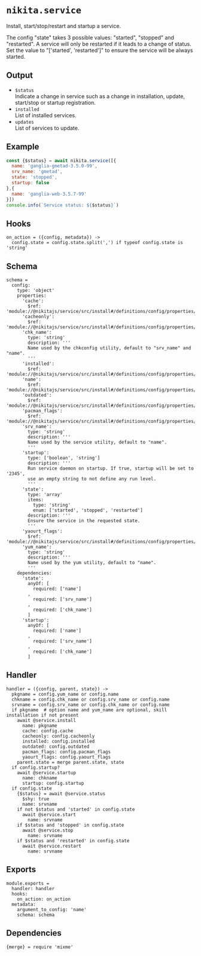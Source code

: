 
# `nikita.service`

Install, start/stop/restart and startup a service.

The config "state" takes 3 possible values: "started", "stopped" and
"restarted". A service will only be restarted if it leads to a change of status.
Set the value to "['started', 'restarted']" to ensure the service will be always
started.

## Output

* `$status`   
  Indicate a change in service such as a change in installation, update,
  start/stop or startup registration.
* `installed`   
  List of installed services.
* `updates`   
  List of services to update.

## Example

```js
const {$status} = await nikita.service([{
  name: 'ganglia-gmetad-3.5.0-99',
  srv_name: 'gmetad',
  state: 'stopped',
  startup: false
},{
  name: 'ganglia-web-3.5.7-99'
}])
console.info(`Service status: ${$status}`)
```

## Hooks

    on_action = ({config, metadata}) ->
      config.state = config.state.split(',') if typeof config.state is 'string'

## Schema

    schema =
      config:
        type: 'object'
        properties:
          'cache':
            $ref: 'module://@nikitajs/service/src/install#/definitions/config/properties/cacheonly'
          'cacheonly':
            $ref: 'module://@nikitajs/service/src/install#/definitions/config/properties/cacheonly'
          'chk_name':
            type: 'string'
            description: '''
            Name used by the chkconfig utility, default to "srv_name" and "name".
            '''
          'installed':
            $ref: 'module://@nikitajs/service/src/install#/definitions/config/properties/installed'
          'name':
            $ref: 'module://@nikitajs/service/src/install#/definitions/config/properties/name'
          'outdated':
            $ref: 'module://@nikitajs/service/src/install#/definitions/config/properties/outdated'
          'pacman_flags':
            $ref: 'module://@nikitajs/service/src/install#/definitions/config/properties/pacman_flags'
          'srv_name':
            type: 'string'
            description: '''
            Name used by the service utility, default to "name".
            '''
          'startup':
            type: ['boolean', 'string']
            description: '''
            Run service daemon on startup. If true, startup will be set to '2345',
            use an empty string to not define any run level.
            '''
          'state':
            type: 'array'
            items:
              type: 'string'
              enum: ['started', 'stopped', 'restarted']
            description: '''
            Ensure the service in the requested state.
            '''
          'yaourt_flags':
            $ref: 'module://@nikitajs/service/src/install#/definitions/config/properties/yaourt_flags'
          'yum_name':
            type: 'string'
            description: '''
            Name used by the yum utility, default to "name".
            '''
        dependencies:
          'state':
            anyOf: [
              required: ['name']
            ,
              required: ['srv_name']
            ,
              required: ['chk_name']
            ]
          'startup':
            anyOf: [
              required: ['name']
            ,
              required: ['srv_name']
            ,
              required: ['chk_name']
            ]
        
## Handler

    handler = ({config, parent, state}) ->
      pkgname = config.yum_name or config.name
      chkname = config.chk_name or config.srv_name or config.name
      srvname = config.srv_name or config.chk_name or config.name
      if pkgname  # option name and yum_name are optional, skill installation if not present
        await @service.install
          name: pkgname
          cache: config.cache
          cacheonly: config.cacheonly
          installed: config.installed
          outdated: config.outdated
          pacman_flags: config.pacman_flags
          yaourt_flags: config.yaourt_flags
        parent.state = merge parent.state, state
      if config.startup?
        await @service.startup
          name: chkname
          startup: config.startup
      if config.state
        {$status} = await @service.status
          $shy: true
          name: srvname
        if not $status and 'started' in config.state
          await @service.start
            name: srvname
        if $status and 'stopped' in config.state
          await @service.stop
            name: srvname
        if $status and 'restarted' in config.state
          await @service.restart
            name: srvname

## Exports

    module.exports =
      handler: handler
      hooks:
        on_action: on_action
      metadata:
        argument_to_config: 'name'
        schema: schema

## Dependencies

    {merge} = require 'mixme'
